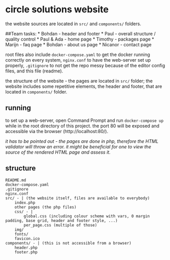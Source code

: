 # circle solutions website
the website sources are located in `src/` and `components/` folders.

##Team tasks:
    * Bohdan - header and footer
    * Paul - overall structure / quality control
    * Paul & Ada - home page
    * Timothy - packages page
    * Marijn - faq page
    * Bohdan - about us page
    * Nicanor - contact page

root files also include `docker-compose.yaml` to get the docker running correctly on every system, `nginx.conf` to have the web-server set up properly, `.gitignore` to not get the repo messy because of the editor config files, and this file (readme).

the structure of the website - the pages are located in `src/` folder; the website includes some repetitive elements, the header and footer, that are located in `components/` folder.

## running
to set up a web-server, open Command Prompt and run `docker-compose up` while in the root directory of this project. the port 80 will be exposed and accessible via the browser (http://localhost:80/).

*it has to be pointed out - the pages are done in php, therefore the HTML validator will throw an error. it might be beneficial for one to view the source of the rendered HTML page and assess it.*

## structure
```
README.md
docker-compose.yaml
.gitignore
nginx.conf
src/ - | (the website itself, files are available to everybody)
    index.php
    other pages (the php files)
    css/ - |
        global.css (including colour scheme with vars, 0 margin padding, base grid, header and footer style, ...)
        per_page.css (multiple of those)
    img/
    fonts/
    favicon.ico
components/ - | (this is not accessible from a browser)
    header.php
    footer.php
```
